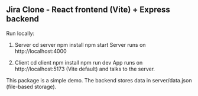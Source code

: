 Jira Clone - React frontend (Vite) + Express backend
---------------------------------------------------
Run locally:

1) Server
   cd server
   npm install
   npm start
   Server runs on http://localhost:4000

2) Client
   cd client
   npm install
   npm run dev
   App runs on http://localhost:5173 (Vite default) and talks to the server.

This package is a simple demo. The backend stores data in server/data.json (file-based storage).
